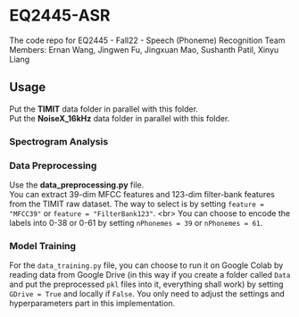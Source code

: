 # EQ2445-ASR
The code repo for EQ2445 - Fall22 - Speech (Phoneme) Recognition
Team Members: Ernan Wang, Jingwen Fu, Jingxuan Mao, Sushanth Patil, Xinyu Liang

## Usage
Put the **TIMIT** data folder in parallel with this folder. <br/>
Put the **NoiseX_16kHz** data folder in parallel with this folder.

### Spectrogram Analysis

### Data Preprocessing
Use the **data_preprocessing.py** file. <br/>
You can extract 39-dim MFCC features and 123-dim filter-bank features from the TIMIT raw dataset. The way to select is by setting `feature = "MFCC39"` or `feature = "FilterBank123"`. <br\>
You can choose to encode the labels into 0-38 or 0-61 by setting `nPhonemes = 39` or `nPhonemes = 61`. 

### Model Training
For the `data_training.py` file, you can choose to run it on Google Colab by reading data from Google Drive (in this way if you create a folder called `Data` and put the preprocessed `pkl` files into it, everything shall work) by setting `GDrive = True` and locally if `False`. You only need to adjust the settings and hyperparameters part in this implementation.